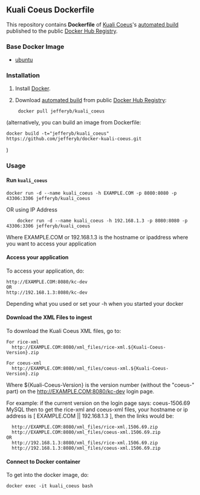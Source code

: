 ## Kuali Coeus Dockerfile

This repository contains **Dockerfile** of [Kuali Coeus](https://github.com/kuali/kc)'s [automated build](https://registry.hub.docker.com/u/jefferyb/kuali_coeus/) published to the public [Docker Hub Registry](https://registry.hub.docker.com/).

### Base Docker Image

* [ubuntu](https://registry.hub.docker.com/_/ubuntu)

### Installation

1. Install [Docker](https://www.docker.com/).

2. Download [automated build](https://registry.hub.docker.com/u/jefferyb/kuali_coeus/) from public [Docker Hub Registry](https://registry.hub.docker.com/): 

		docker pull jefferyb/kuali_coeus

(alternatively, you can build an image from Dockerfile: 

	docker build -t="jefferyb/kuali_coeus" https://github.com/jefferyb/docker-kuali-coeus.git 

)


### Usage

#### Run `kuali_coeus`

    docker run -d --name kuali_coeus -h EXAMPLE.COM -p 8080:8080 -p 43306:3306 jefferyb/kuali_coeus

OR using IP Address

		docker run -d --name kuali_coeus -h 192.168.1.3 -p 8080:8080 -p 43306:3306 jefferyb/kuali_coeus

Where EXAMPLE.COM or 192.168.1.3 is the hostname or ipaddress where you want to access your application

#### Access your application

To access your application, do:

    http://EXAMPLE.COM:8080/kc-dev
	OR 
    http://192.168.1.3:8080/kc-dev

Depending what you used or set your -h when you started your docker

#### Download the XML Files to ingest

To download the Kuali Coeus XML files, go to:

    For rice-xml
      http://EXAMPLE.COM:8080/xml_files/rice-xml.${Kuali-Coeus-Version}.zip

    For coeus-xml
      http://EXAMPLE.COM:8080/xml_files/coeus-xml.${Kuali-Coeus-Version}.zip

Where ${Kuali-Coeus-Version} is the version number (without the "coeus-" part) on the http://EXAMPLE.COM:8080/kc-dev login page.

For example:
if the current version on the login page says: coeus-1506.69 MySQL
then to get the rice-xml and coeus-xml files, your hostname or ip address is [ EXAMPLE.COM || 192.168.1.3 ], then the links would be:

      http://EXAMPLE.COM:8080/xml_files/rice-xml.1506.69.zip
      http://EXAMPLE.COM:8080/xml_files/coeus-xml.1506.69.zip
	OR 
      http://192.168.1.3:8080/xml_files/rice-xml.1506.69.zip
      http://192.168.1.3:8080/xml_files/coeus-xml.1506.69.zip


#### Connect to Docker container

To get into the docker image, do:

    docker exec -it kuali_coeus bash

